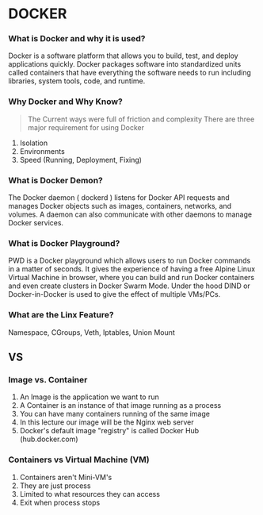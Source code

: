 # DOCKER
### What is Docker and why it is used?
Docker is a software platform that allows you to build, test, and deploy applications quickly. Docker packages software into standardized units called containers that have everything the software needs to run including libraries, system tools, code, and runtime.
### Why Docker and Why Know?
> The Current ways were full of friction and complexity There are three major requirement for using Docker
1. Isolation
2. Environments
3. Speed (Running, Deployment, Fixing)
### What is Docker Demon?
The Docker daemon ( dockerd ) listens for Docker API requests and manages Docker objects such as images, containers, networks, and volumes. A daemon can also communicate with other daemons to manage Docker services.
### What is Docker Playground?
PWD is a Docker playground which allows users to run Docker commands in a matter of seconds. It gives the experience of having a free Alpine Linux Virtual Machine in browser, where you can build and run Docker containers and even create clusters in Docker Swarm Mode. Under the hood DIND or Docker-in-Docker is used to give the effect of multiple VMs/PCs.
### What are the Linx Feature?
Namespace, CGroups, Veth, Iptables, Union Mount

## VS
### Image vs. Container
1. An Image is the application we want to run
2. A Container is an instance of that image running as a process
3. You can have many containers running of the same image
4. In this lecture our image will be the Nginx web server
5. Docker's default image "registry" is called Docker Hub (hub.docker.com)
### Containers vs Virtual Machine (VM)
1. Containers aren't Mini-VM's
2. They are just process
3. Limited to what resources they can access
4. Exit when process stops